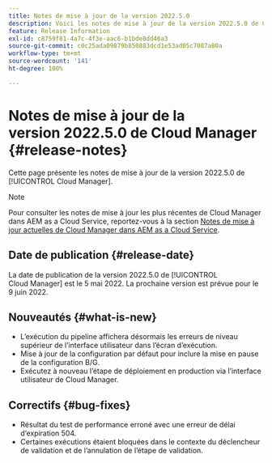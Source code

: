 ```yaml
---
title: Notes de mise à jour de la version 2022.5.0
description: Voici les notes de mise à jour de la version 2022.5.0 de Cloud Manager.
feature: Release Information
exl-id: c8759f81-4a7c-4f3e-aac6-b1bde8dd46a3
source-git-commit: c0c25ada09879b850883dcd1e53ad05c7087a80a
workflow-type: tm+mt
source-wordcount: '141'
ht-degree: 100%

---
```


# Notes de mise à jour de la version 2022.5.0 de Cloud Manager {#release-notes}

Cette page présente les notes de mise à jour de la version 2022.5.0 de [!UICONTROL Cloud Manager].

>[!NOTE]
>
>Pour consulter les notes de mise à jour les plus récentes de Cloud Manager dans AEM as a Cloud Service, reportez-vous à la section [Notes de mise à jour actuelles de Cloud Manager dans AEM as a Cloud Service](https://experienceleague.adobe.com/docs/experience-manager-cloud-service/content/implementing/using-cloud-manager/release-notes-cloud-manager/release-notes-cm-current.html?lang=fr).

## Date de publication {#release-date}

La date de publication de la version 2022.5.0 de [!UICONTROL Cloud Manager] est le 5 mai 2022. La prochaine version est prévue pour le 9 juin 2022.

## Nouveautés {#what-is-new}

* L’exécution du pipeline affichera désormais les erreurs de niveau supérieur de l’interface utilisateur dans l’écran d’exécution.
* Mise à jour de la configuration par défaut pour inclure la mise en pause de la configuration B/G.
* Exécutez à nouveau l’étape de déploiement en production via l’interface utilisateur de Cloud Manager.

## Correctifs {#bug-fixes}

* Résultat du test de performance erroné avec une erreur de délai d’expiration 504.
* Certaines exécutions étaient bloquées dans le contexte du déclencheur de validation et de l’annulation de l’étape de validation.
